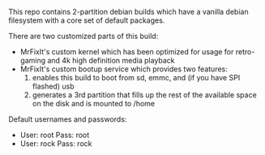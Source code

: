 This repo contains 2-partition debian builds which have a vanilla debian filesystem with a core set of default packages. 

There are two customized parts of this build:
- MrFixIt's custom kernel which has been optimized for usage for retro-gaming and 4k high definition media playback
- MrFixIt's custom bootup service which provides two features: 
    1) enables this build to boot from sd, emmc, and (if you have SPI flashed) usb
    2) generates a 3rd partition that fills up the rest of the available space on the disk and is mounted to /home

Default usernames and passwords:
- User: root    Pass: root
- User: rock    Pass: rock
